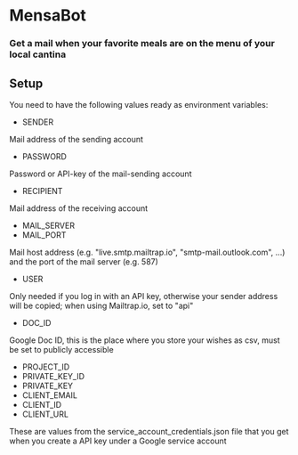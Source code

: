 # MensaBot

### Get a mail when your favorite meals are on the menu of your local cantina

## Setup

You need to have the following values ready as environment variables:
+ SENDER

Mail address of the sending account

+ PASSWORD

Password or API-key of the mail-sending account

+ RECIPIENT

Mail address of the receiving account

+ MAIL_SERVER
+ MAIL_PORT

Mail host address (e.g. "live.smtp.mailtrap.io", "smtp-mail.outlook.com", ...)
and the port of the mail server (e.g. 587)

+ USER

Only needed if you log in with an API key, otherwise your sender address will be copied;
when using Mailtrap.io, set to "api"

+ DOC_ID

Google Doc ID, this is the place where you store your wishes as csv, must be set to publicly accessible

+ PROJECT_ID
+ PRIVATE_KEY_ID
+ PRIVATE_KEY
+ CLIENT_EMAIL
+ CLIENT_ID
+ CLIENT_URL

These are values from the service_account_credentials.json file that you get when you create a API key under a Google service account